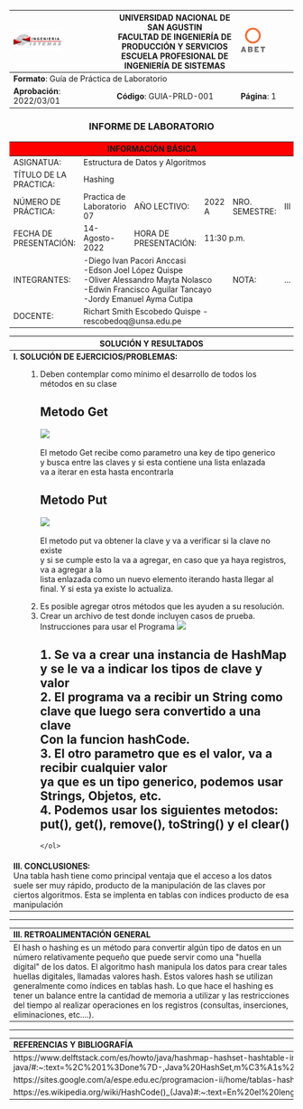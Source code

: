 <div align="center">
<table>
    <theader>
        <tr>
            <td><img src="https://github.com/rescobedoq/pw2/blob/main/epis.png?raw=true" alt="EPIS" style="width:50%; height:auto"/></td>
            <th>
                <span style="font-weight:bold;">UNIVERSIDAD NACIONAL DE SAN AGUSTIN</span><br />
                <span style="font-weight:bold;">FACULTAD DE INGENIERÍA DE PRODUCCIÓN Y SERVICIOS</span><br />
                <span style="font-weight:bold;">ESCUELA PROFESIONAL DE INGENIERÍA DE SISTEMAS</span>
            </th>
            <td><img src="https://github.com/rescobedoq/pw2/blob/main/abet.png?raw=true" alt="ABET" style="width:50%; height:auto"/></td>
        </tr>
    </theader>
    <tbody>
        <tr><td colspan="3"><span style="font-weight:bold;">Formato</span>: Guía de Práctica de Laboratorio</td></tr>
        <tr><td><span style="font-weight:bold;">Aprobación</span>:  2022/03/01</td><td><span style="font-weight:bold;">Código</span>: GUIA-PRLD-001</td><td><span style="font-weight:bold;">Página</span>: 1</td></tr>
    </tbody>
</table>
</div>
<div align="center">
 <h3>INFORME DE LABORATORIO</h3>
</div>
<table>
 <theader>
  <tr><th colspan="6" bgcolor="red">INFORMACIÓN BÁSICA</th></tr>
 </theader>
 <tbody>
  <tr><td>ASIGNATUA:</td><td colspan="5">Estructura de Datos y Algoritmos</td></tr>
  <tr><td>TÍTULO DE LA PRACTICA:</td><td colspan="4">Hashing<td></tr>
  <tr><td>NÚMERO DE PRÁCTICA:</td><td>Practica de Laboratorio 07</td><td>AÑO LECTIVO:</td><td>2022 A</td><td>NRO. SEMESTRE:</td><td>III</td></tr>
  <tr><td>FECHA DE PRESENTACIÓN:</td><td>14-Agosto-2022</td><td>HORA DE PRESENTACIÓN:</td><td colspan="3">11:30 p.m.</td></tr>
  <tr><td>INTEGRANTES:</td><td colspan="3">-Diego Ivan Pacori Anccasi<br>-Edson Joel López Quispe<br>-Oliver Alessandro Mayta Nolasco<br>-Edwin Francisco Aguilar Tancayo<br>-Jordy Emanuel Ayma Cutipa</td><td>NOTA:</td><td>...</td></tr>
  <tr><td>DOCENTE:</td><td colspan="5">Richart Smith Escobedo Quispe - rescobedoq@unsa.edu.pe</td></tr>
 </tbody>
</table>
<table>
 <theader>
  <tr><th>SOLUCIÓN Y RESULTADOS</th></tr>
 </theader>
 <tbody>
  <tr><td><strong>I. SOLUCIÓN DE EJERCICIOS/PROBLEMAS:</strong><br>
  <ul>
    <ol>
        <li>
        Deben contemplar como mínimo el desarrollo de todos los métodos en su clase
        <h2>Metodo Get</h2>
        <img src = "ejercicio1/imagenes/getMethod.png">
        <p>
            El metodo Get recibe como parametro una key de tipo generico<br>
            y busca entre las claves y si esta contiene una lista enlazada<br>
            va a iterar en esta hasta encontrarla
        </p>
        <h2>Metodo Put</h2>
        <img src = "ejercicio1/imagenes/putMethod.png">
        <p>
            El metodo put va obtener la clave y va a verificar si la clave no existe<br>
            y si se cumple esto la va a agregar, en caso que ya haya registros, va a agregar a la <br>
            lista enlazada como un nuevo elemento iterando hasta llegar al final.
            Y si esta ya existe lo actualiza.
        </p>
        </li>
        <li>Es posible agregar otros métodos que les ayuden a su resolución.     
        </li>
        <li>Crear un archivo de test donde incluyen casos de prueba.
        </li>
            Instrucciones para usar el Programa
            <img src="ejercicio1/imagenes/constructor.png">
            <h2>
                1. Se va a crear una instancia de HashMap y se le va a indicar los tipos de clave y valor<br>
                2. El programa va a recibir un String como clave que luego sera convertido a una clave<br>
                   Con la funcion hashCode.<br> 
                3. El otro parametro que es el valor, va a recibir cualquier valor<br>
                   ya que es un tipo generico, podemos usar Strings, Objetos, etc.<br>
                4. Podemos usar los siguientes metodos: put(), get(), remove(), toString() y el clear()
            </h2>
        </li>
        
    </ol>
  </ul>

  <tr><td><strong>III. CONCLUSIONES:</strong>
  <br>Una tabla hash tiene como principal ventaja que el acceso a los datos suele ser muy rápido, producto de la manipulación de las claves por ciertos algoritmos. Esta se implenta en tablas con indices producto de esa manipulación</td></tr>
 </tbody>
</table>
<hr>
<table>
 <theader>
  <tr><td><strong>III. RETROALIMENTACIÓN GENERAL</strong><br>
  </td><tr>
 </theader>
 <tbody>
  <tr><td>El hash o hashing es un método para convertir algún tipo de datos en un número
relativamente pequeño que puede servir como una "huella digital" de los datos. El
algoritmo hash manipula los datos para crear tales huellas digitales, llamadas valores
hash. Estos valores hash se utilizan generalmente como índices en tablas hash.
Lo que hace el hashing es tener un balance entre la cantidad de memoria a utilizar y las
restricciones del tiempo al realizar operaciones en los registros (consultas, inserciones,
eliminaciones, etc....). </td></tr>
 </tbody>
</table>
<hr>
<table>
 <theader>
  <tr><td><strong>REFERENCIAS Y BIBLIOGRAFÍA</strong></td><tr>
 </theader>
 <tbody>
  <tr><td>https://www.delftstack.com/es/howto/java/hashmap-hashset-hashtable-in-java/#:~:text=%2C%201%3Done%7D-,Java%20HashSet,m%C3%A1s%20la%20interfaz%20de%20Colecciones.</td></tr>
  <tr><td>https://sites.google.com/a/espe.edu.ec/programacion-ii/home/tablas-hash</td></tr>
  <tr><td>https://es.wikipedia.org/wiki/HashCode()_(Java)#:~:text=En%20el%20lenguaje%20de%20programaci%C3%B3n,defecto%2C%20por%20la%20clase%20Object.</td></tr>
 </tbody>
</table>
